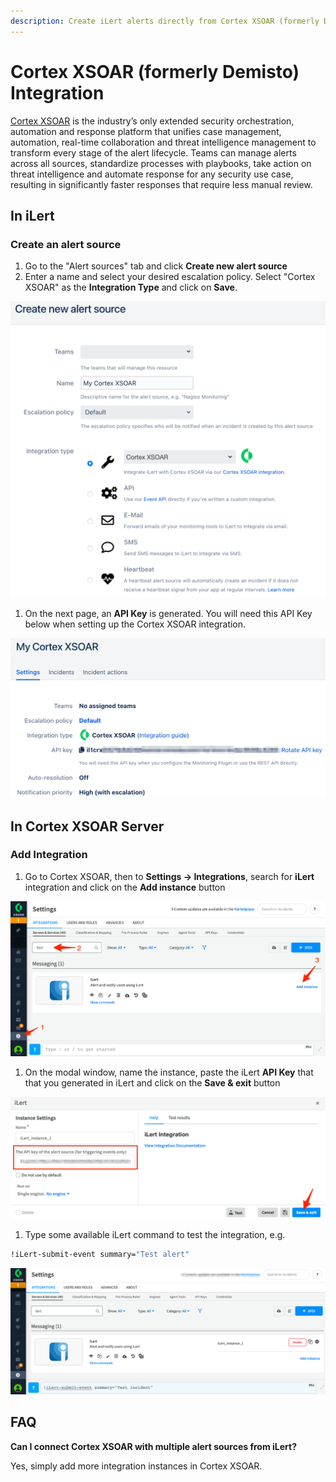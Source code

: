 ```yaml
---
description: Create iLert alerts directly from Cortex XSOAR (formerly Demisto).
---
```


# Cortex XSOAR (formerly Demisto) Integration

[Cortex XSOAR](https://www.paloaltonetworks.com/cortex/xsoar) is the industry’s only extended security orchestration, automation and response platform that unifies case management, automation, real-time collaboration and threat intelligence management to transform every stage of the alert lifecycle. Teams can manage alerts across all sources, standardize processes with playbooks, take action on threat intelligence and automate response for any security use case, resulting in significantly faster responses that require less manual review.

## In iLert <a href="in-ilert" id="in-ilert"></a>

### Create an alert source <a href="create-alert-source" id="create-alert-source"></a>

1. Go to the "Alert sources" tab and click **Create new alert source**
2. Enter a name and select your desired escalation policy. Select "Cortex XSOAR" as the **Integration Type** and click on **Save**.

![](<../.gitbook/assets/iLert (54).png>)

1. On the next page, an **API Key** is generated. You will need this API Key below when setting up the Cortex XSOAR integration.

![](<../.gitbook/assets/iLert (55).png>)

## In Cortex XSOAR Server <a href="in-cortex-xsoar" id="in-cortex-xsoar"></a>

### Add Integration

1. Go to Cortex XSOAR, then to **Settings -> Integrations**, search for **iLert** integration and click on the **Add instance** button

![](../.gitbook/assets/Settings.png)

1. On the modal window, name the instance, paste the iLert **API Key** that that you generated in iLert and click on the **Save & exit** button

![](<../.gitbook/assets/Settings (1).png>)

1. Type some available iLert command to test the integration, e.g.

```bash
!iLert-submit-event summary="Test alert"
```

![](<../.gitbook/assets/Settings (2).png>)

## FAQ <a href="faq" id="faq"></a>

**Can I connect Cortex XSOAR with multiple alert sources from iLert?**

Yes, simply add more integration instances in Cortex XSOAR.
